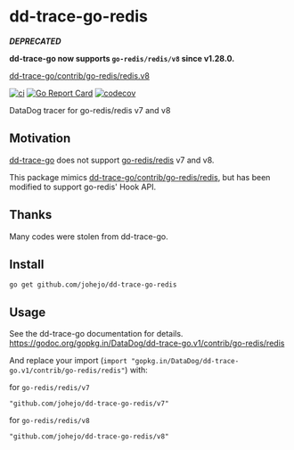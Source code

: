 # dd-trace-go-redis

**_DEPRECATED_**

**dd-trace-go now supports `go-redis/redis/v8` since v1.28.0.**

[dd-trace-go/contrib/go-redis/redis.v8](https://github.com/DataDog/dd-trace-go/tree/v1/contrib/go-redis/redis.v8)

[![ci](https://github.com/johejo/dd-trace-go-redis/workflows/ci/badge.svg)](https://github.com/johejo/dd-trace-go-redis/actions?query=workflow%3Aci)
[![Go Report Card](https://goreportcard.com/badge/github.com/johejo/dd-trace-go-redis)](https://goreportcard.com/report/github.com/johejo/dd-trace-go-redis)
[![codecov](https://codecov.io/gh/johejo/dd-trace-go-redis/branch/master/graph/badge.svg)](https://codecov.io/gh/johejo/dd-trace-go-redis)

DataDog tracer for go-redis/redis v7 and v8

## Motivation

[dd-trace-go](https://github.com/DataDog/dd-trace-go) does not support [go-redis/redis](https://github.com/go-redis/redis) v7 and v8.

This package mimics [dd-trace-go/contrib/go-redis/redis](https://github.com/DataDog/dd-trace-go/tree/v1/contrib/go-redis/redis), but has been modified to support go-redis' Hook API.

## Thanks

Many codes were stolen from dd-trace-go.

## Install

```
go get github.com/johejo/dd-trace-go-redis
```

## Usage

See the dd-trace-go documentation for details.
https://godoc.org/gopkg.in/DataDog/dd-trace-go.v1/contrib/go-redis/redis

And replace your import (`import "gopkg.in/DataDog/dd-trace-go.v1/contrib/go-redis/redis"`) with:

for `go-redis/redis/v7`

```
"github.com/johejo/dd-trace-go-redis/v7"
```

for `go-redis/redis/v8`

```
"github.com/johejo/dd-trace-go-redis/v8"
```
